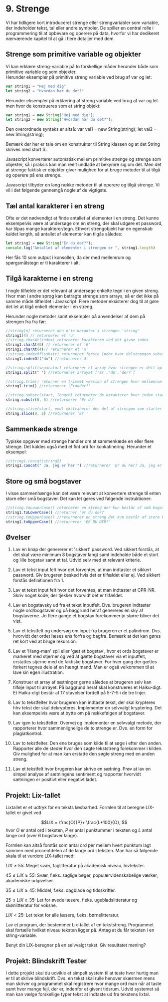 # 9. Strenge 
Vi har tidligere kort introduceret strenge eller strengvariabler som variable, der indeholder tekst, tal eller andre symboler. 
De spiller en central rolle i programmering til at opbevare og operere på data, hvorfor vi har dedikeret nærværende kapitel til at gå i flere detaljer med dem. 

## Strenge som primitive variable og objekter
Vi kan erklære streng-variable på to forskellige måder herunder både som primitive variable og som objekter.  
Herunder eksempler på primitive streng variable ved brug af var og let:

```javascript
var string1 = "Hej med dig"
let string2 = "Hvordan har du det?"
```
Herunder eksempler på erklæring af  streng variable ved brug af var og let men hvor de konstrueres som et string objekt:

```javascript
var string1 = new String("Hej med dig");
let string2 = new String("Hvordan har du det?");
```

Den overordnede syntaks er altså:
var val1 = new String(string);
let val2 = new String(string);

Bemærk der her er tale om en konstruktør til String klassen og at det String skrives med stort S.

Javascript konverterer automatisk mellem primitive strenge og strenge som objekter, så i praksis kan man reelt undlade at bekymre sig om det.
Men det at strenge faktisk er objekter giver mulighed for at bruge metoder til at tilgå og operere på ens strenge. 

Javascript tilbyder en lang række metoder til at operere og tilgå strenge. Vi vil i det følgende gennemgå nogle af de vigtigste.

## Tæl antal karakterer i en streng
Ofte er det nødvendigt at finde antallet af elementer i en streng. Det kunne eksempelvis være at undersøge om en streng, der skal udgøre et password, har tilpas mange karakterer/tegn. 
Ethvert strengobjekt har en egenskab kaldet length, så antallet af elementer kan tilgås således:

```javascript
let string1 = new String("Er du der?");
console.log("Antallet af elementer i strengen er ", string1.length)
```
Her fås $10$ som output i konsollen, da der med mellemrum og spørgsmålstegn er ti karakterer i alt. 

## Tilgå karakterne i en streng
I nogle tilfælde er det relevant at undersøge enkelte tegn i en given streng. Hvor man i andre sprog kan betragte strenge som arrays, så er det ikke på samme måde tilfældet i Javascript. 
Flere metoder eksisterer dog til at gøre det let at tilgå enkelt elementer i en streng. 

Herunder nogle metoder samt eksempler på anvendelser af dem på strengen fra fra før:

```javascript
//string[n] returnerer den n'te karakter i strengen 'string'
string1[4] // returnerer et 'u'
//string.charAt(index) returnerer karakteren ved det givne index
string1.charAt(0) // returnerer et 'E'
string1.charAt(4)// returnerer et 'u'
//string.indexOf(substr) returnerer første index hvor delstrengen substring forekommer
string1.indexOf("du") //returnerer 3

//string.split(separator) returnerer et array hvor strengen er delt op efter den valgte seperator streng
string1.split(" ") //returnerer arrayet ['Er','du','der?']

//string.trim() returner en trimmet version af strengen hvor mellemrum er fjernet
string1.trim() //returnerer 'Erduder?'

//string.substr(start, length) returnerer de karakterer hvor index starter ved start frem til antallet af karakterer angivet ved length
string.substr(0, 5) //returnerer 'Er du'

//string.slice(start, end) ekstraherer den del af strengen som starter ved index start og slutter ved index end og returnerer den
string.slice(0, 2) //returnerer 'Er '
```


## Sammenkæde strenge
Typiske opgaver med strenge handler om at sammenkæde en eller flere strenge. Det kaldes også med et fint ord for konkatinering. 
Herunder et eksempel:
```javascript
//string1.concat(string2)
string1.concat(" Ja, jeg er her!") //returnerer 'Er du her? Ja, jeg er her!
```

## Store og små bogstaver
I visse sammenhænge kan det være relevant at konvertere strenge til enten store eller små bogstaver. Det kan let gøres ved følgende instruktioner:

```javascript
//string.toLowerCase() returnerer en streng der kun består af små bogstaver
string1.toLowerCase() //returner 'er du der?'
//string.toUpperCase() //returnerer en streng der kun består af store bogstaver
string1.toUpperCase() //returnerer 'ER DU DER?'
```


## Øvelser
1. Lav en knap der genererer et 'sikkert' password. Ved sikkert forstås, at det skal være minimum 8 bogstaver langt samt indeholde både et stort og lille bogstav samt et tal. Udvid selv med et relevant kriterie.
2. Lav et tekst input felt hvor det forventes, at man indtaster et sikkert password. Giv brugeren besked hvis det er tilfældet eller ej. Ved sikkert forstås definitionen fra 1. 
3. Lav et tekst input felt hvor det forventes, at man indtaster et CPR-NR. Skriv noget kode, der tjekker hvorvidt det er tilfældet.
4. Lav en bogstavsky ud fra et tekst inputfelt. Dvs. brugeren indtaster nogle ord/bogstaver og på baggrund heraf genereres en sky af bogstaverne. Jo flere gange et bogstav forekommer jo større bliver det vist. 
5. Lav et tekstfelt og undersøg om input fra brugeren er et palindrom. Dvs. hvorvidt der ordet læses ens forfra og bagfra. Bemærk at det kan gøres ret kort ved at bruge rekursion.
6. Lav et 'Hang-man' spil eller 'gæt et bogstav', hvor et ords bogstaver er markeret med stjerner og ved at gætte bogstaver via et inputfelt, erstattes stjerne med de faktiske bogstaver. For hver gang der gættes forkert tegnes dele af en hængt mand. Man er også velkommen til at lave sin egen illustration.

7. Konstruer et array af sætninger gerne således at brugeren selv kan tilføje input til arrayet. På baggrund heraf skal konstrueres et Haiku-digt. Et Haiku-digt består af 17 stavelser fordelt på 5-7-5 i de tre linjer. 

8. Lav to tekstfelter hvor brugeren kan indtaste tekst, der skal krypteres hhv tekst der skal dekrypteres. Implementer en selvvalgt kryptering. Det kan eksempelvis være at bytte om på rækkefølgen af bogstaver.

9. Lav igen to tekstfelter. Overvej og implementer en selvvalgt metode, der rapporterer hvor sammenlignelige de to strenge er. Dvs. en form for plagiatkontrol. 

10. Lav to tekstfelter. Den ene bruges som kilde til at søge i efter den anden. Rapporter alle de steder hvor den søgte tekststreng forekommer i kilden. Giv mulighed for at man kan erstatte den søgte streng med en anden streng.

11. Lav et tekstfelt hvor brugeren kan skrive en sætning. Prøv at lav en simpel analyse af sætningens sentiment og rapporter hvorvidt sætningen er positivt eller negativt ladet. 

## Projekt: Lix-tallet
Lixtallet er et udtryk for en teksts læsbarhed. Formlen til at beregne LIX-tallet er givet ved 
 
 $$LIX = \frac{O}{P}+ \frac{L*100}{O}, $$
 hvor $O$ er antal ord i teksten,  $P$ er antal punktummer i teksten og $L$ antal lange ord (over 6 bogstaver lange).

Formlen kan altså forstås som antal ord per mellem hvert punktum lagt sammen med procentdelen af de lange ord i teksten. Man har så følgende skala til at vurdere LIX-tallet med:

$LIX\geq 55$: Meget svær, faglitteratur på akademisk niveau, lovtekster.

$45\leq LIX \geq 55$: Svær, f.eks. saglige bøger, populærvidenskabelige værker, akademiske udgivelser.

$35\leq LIX \geq 45$: Middel, f.eks. dagblade og tidsskrifter.

$25\leq LIX \geq 35$: Let for øvede læsere, f.eks. ugebladslitteratur og skønlitteratur for voksne.

$LIX < 25$: Let tekst for alle læsere, f.eks. børnelitteratur.

Lav et program, der bestemmer Lix-tallet af en tekststreng. Programmet skal fortælle hvilket niveau teksten ligger på. Antag at du får teksten i en string-variable.

Benyt din LIX-beregner på en selvvalgt tekst. Giv resultatet mening?

## Projekt: Blindskrift Tester
I dette projekt skal du udvikle et simpelt system til at teste hvor hurtig man er til at skrive blindskrift. Dvs. en tekst skal rulle henover skærmen mens man skriver og programmet skal registrere hvor mange ord man når at taste samt hvor mange fejl, der er, indenfor et givent tidsrum.
Udvid systemet så man kan vælge forskellige typer tekst at indtaste ud fra tekstens lixtal.